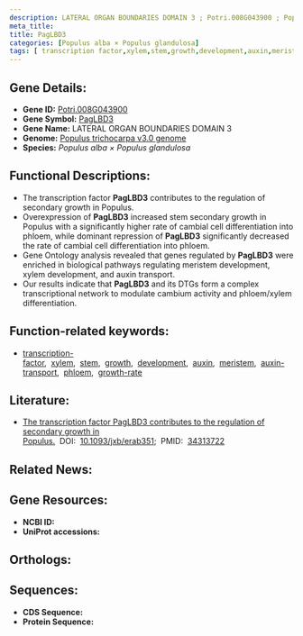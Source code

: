 ```yaml
---
description: LATERAL ORGAN BOUNDARIES DOMAIN 3 ; Potri.008G043900 ; Populus alba × Populus glandulosa
meta_title:
title: PagLBD3
categories: [Populus alba × Populus glandulosa]
tags: [ transcription factor,xylem,stem,growth,development,auxin,meristem,auxin transport,phloem,growth rate ]
---
```


## Gene Details:
- **Gene ID:** [Potri.008G043900]()
- **Gene Symbol:** <u>PagLBD3</u>
- **Gene Name:** LATERAL ORGAN BOUNDARIES DOMAIN 3
- **Genome:** [Populus trichocarpa v3.0 genome]()
- **Species:** *Populus alba × Populus glandulosa*

## Functional Descriptions:
   - The transcription factor **PagLBD3** contributes to the regulation of secondary growth in Populus.
   - Overexpression of **PagLBD3** increased stem secondary growth in Populus with a significantly higher rate of cambial cell differentiation into phloem, while dominant repression of **PagLBD3** significantly decreased the rate of cambial cell differentiation into phloem.
   - Gene Ontology analysis revealed that genes regulated by **PagLBD3** were enriched in biological pathways regulating meristem development, xylem development, and auxin transport.
   - Our results indicate that **PagLBD3** and its DTGs form a complex transcriptional network to modulate cambium activity and phloem/xylem differentiation.

## Function-related keywords:
   - [transcription-factor](/tags/transcription-factor/),&nbsp;&nbsp;[xylem](/tags/xylem/),&nbsp;&nbsp;[stem](/tags/stem/),&nbsp;&nbsp;[growth](/tags/growth/),&nbsp;&nbsp;[development](/tags/development/),&nbsp;&nbsp;[auxin](/tags/auxin/),&nbsp;&nbsp;[meristem](/tags/meristem/),&nbsp;&nbsp;[auxin-transport](/tags/auxin-transport/),&nbsp;&nbsp;[phloem](/tags/phloem/),&nbsp;&nbsp;[growth-rate](/tags/growth-rate/)

## Literature:
   - [The transcription factor PagLBD3 contributes to the regulation of secondary growth in Populus.](https://doi.org/10.1093/jxb/erab351)&nbsp;&nbsp;DOI:&nbsp;&nbsp;[10.1093/jxb/erab351](https://doi.org/10.1093/jxb/erab351);&nbsp;&nbsp;PMID:&nbsp;&nbsp;[34313722](https://pubmed.ncbi.nlm.nih.gov/34313722/)

## Related News:

## Gene Resources:
- **NCBI ID:**  [](https://www.ncbi.nlm.nih.gov/gene/?term=)
- **UniProt accessions:**  [](https://www.uniprot.org/uniprotkb//entry)

## Orthologs:

## Sequences:
- **CDS Sequence:**
- **Protein Sequence:**
